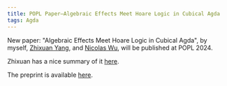 ```yaml
---
title: POPL Paper—Algebraic Effects Meet Hoare Logic in Cubical Agda
tags: Agda
---
```


New paper: "Algebraic Effects Meet Hoare Logic in Cubical Agda", by myself,
[Zhixuan Yang](https://yangzhixuan.github.io), and [Nicolas
Wu](https://zenzike.com/), will be published at POPL 2024.

Zhixuan has a nice summary of it
[here](https://mathstodon.xyz/@zyang/111369606162039452).

The preprint is available [here](../pdfs/algebraic-free-monads.pdf).
